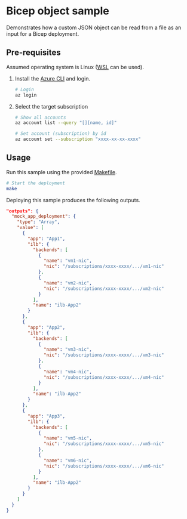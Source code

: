 # Bicep object sample

Demonstrates how a custom JSON object can be read from a file as an input for a Bicep deployment.

## Pre-requisites

Assumed operating system is Linux ([WSL](https://learn.microsoft.com/en-us/windows/wsl/install) can be used).

1. Install the [Azure CLI](https://learn.microsoft.com/en-us/cli/azure/install-azure-cli-linux?pivots=apt) and login.

    ``` bash
    # Login
    az login
    ```

1. Select the target subscription

    ``` bash
    # Show all accounts
    az account list --query "[][name, id]"

    # Set account (subscription) by id
    az account set --subscription "xxxx-xx-xx-xxxx"
    ```

## Usage

Run this sample using the provided [Makefile](https://makefiletutorial.com/).

```bash
# Start the deployment
make
```

Deploying this sample produces the following outputs.

``` json
"outputs": {
  "mock_app_deployment": {
    "type": "Array",
    "value": [
      {
        "app": "App1",
        "ilb": {
          "backends": [
            {
              "name": "vm1-nic",
              "nic": "/subscriptions/xxxx-xxxx/.../vm1-nic"
            },
            {
              "name": "vm2-nic",
              "nic": "/subscriptions/xxxx-xxxx/.../vm2-nic"
            }
          ],
          "name": "ilb-App2"
        }
      },
      {
        "app": "App2",
        "ilb": {
          "backends": [
            {
              "name": "vm3-nic",
              "nic": "/subscriptions/xxxx-xxxx/.../vm3-nic"
            },
            {
              "name": "vm4-nic",
              "nic": "/subscriptions/xxxx-xxxx/.../vm4-nic"
            }
          ],
          "name": "ilb-App2"
        }
      },
      {
        "app": "App3",
        "ilb": {
          "backends": [
            {
              "name": "vm5-nic",
              "nic": "/subscriptions/xxxx-xxxx/.../vm5-nic"
            },
            {
              "name": "vm6-nic",
              "nic": "/subscriptions/xxxx-xxxx/.../vm6-nic"
            }
          ],
          "name": "ilb-App2"
        }
      }
    ]
  }
}
```